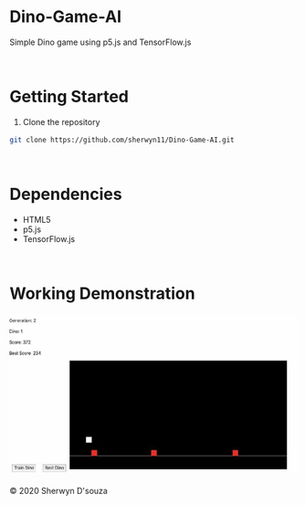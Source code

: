 # Dino-Game-AI

Simple Dino game using p5.js and TensorFlow.js

<br>

# Getting Started

1. Clone the repository

```bash
git clone https://github.com/sherwyn11/Dino-Game-AI.git
```
<br>

# Dependencies

<ul>
  <li>HTML5</li>
  <li>p5.js</li>
  <li>TensorFlow.js</li>
</ul>

<br>

# Working Demonstration

![](dino.gif)


© 2020 Sherwyn D'souza
